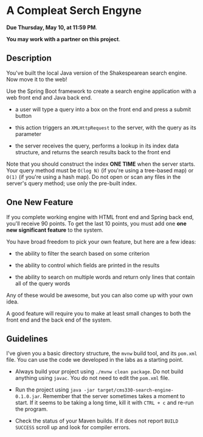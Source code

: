 # A Compleat Serch Engyne

**Due Thursday, May 10, at 11:59 PM**.

**You may work with a partner on this project**.

## Description

You've built the local Java version of the Shakespearean search engine. Now move it to the web!

Use the Spring Boot framework to create a search engine application with a web front end and Java back end.

- a user will type a query into a box on the front end and press a submit button

- this action triggers an `XMLHttpRequest` to the server, with the query as its parameter

- the server receives the query, performs a lookup in its index data structure, and returns the search results back to the front end

Note that you should construct the index **ONE TIME** when the server starts. Your query method must be `O(log N)` (if you're using a 
tree-based map) or `O(1)` (if you're using a hash map). Do not open or scan any files in the server's query method; use only the pre-built index.

## One New Feature

If you complete working engine with HTML front end and Spring back end, you'll receive 90 points. To get the last 10 points, you must
add one **one new significant feature** to the system.

You have broad freedom to pick your own feature, but here are a few ideas:

- the ability to filter the search based on some criterion

- the ability to control which fields are printed in the results

- the ability to search on multiple words and return only lines that contain all of the query words

Any of these would be awesome, but you can also come up with your own idea.

A good feature will require you to make at least small changes to both the front end and the back end of the system.


## Guidelines

I've given you a basic directory structure, the `mvnw` build tool, and its `pom.xml` file. You can use the code we developed in the labs
as a starting point.

- Always build your project using `./mvnw clean package`. Do not build anything using `javac`. You do not need to edit the `pom.xml` file.

- Run the project using `java -jar target/cms330-search-engine-0.1.0.jar`. Remember that the server sometimes takes a moment to start. 
If it seems to be taking a long time, kill it with `CTRL + c` and re-run the program.

- Check the status of your Maven builds. If it does not report `BUILD SUCCESS` scroll up and look for compiler errors.

